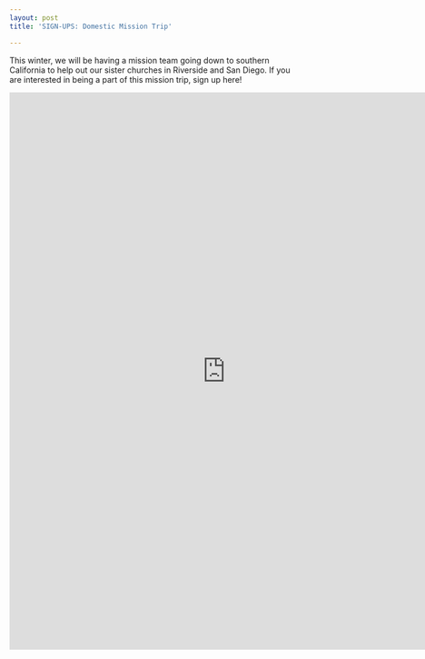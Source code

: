 ```yaml
---
layout: post
title: 'SIGN-UPS: Domestic Mission Trip'

---
```


This winter, we will be having a mission team going down to southern California to help out our sister churches in Riverside and San Diego. If you are interested in being a part of this mission trip, sign up here!

<iframe width="760" height="981" src="https://docs.google.com/spreadsheet/embeddedform?formkey=dG9VME9HbEZQUFRLeXZGdGxhZEl3WlE6MQ" frameborder="0" marginheight="0" marginwidth="0"></iframe>
